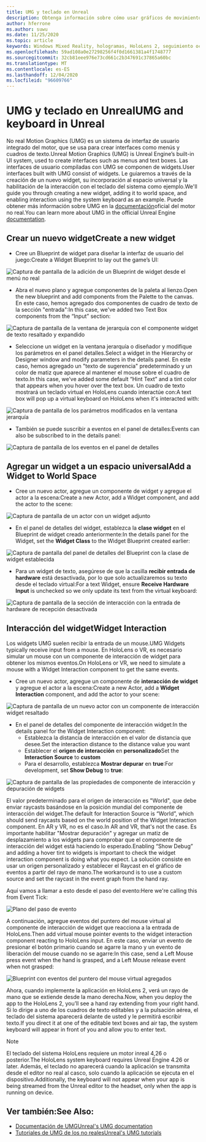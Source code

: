 ```yaml
---
title: UMG y teclado en Unreal
description: Obtenga información sobre cómo usar gráficos de movimiento sin territorio para crear un sistema de interfaz de usuario fuera de los widgets.
author: hferrone
ms.author: suwu
ms.date: 11/25/2020
ms.topic: article
keywords: Windows Mixed Reality, hologramas, HoloLens 2, seguimiento ocular, entrada de mirada, pantalla montada de cabeza, motor no real, auriculares de realidad mixta, auriculares de realidad mixta de Windows, auriculares de realidad virtual, widgets, interfaz de usuario, UMG, gráficos de movimiento inreal, no real Engine, UE, UE4
ms.openlocfilehash: 59ad108a0e27298256f4f0d1661381a4f1748777
ms.sourcegitcommit: 32cb81eee976e73cd661c2b347691c37865a60bc
ms.translationtype: MT
ms.contentlocale: es-ES
ms.lasthandoff: 12/04/2020
ms.locfileid: "96609766"
---
```

# <a name="umg-and-keyboard-in-unreal"></a><span data-ttu-id="c22e4-104">UMG y teclado en Unreal</span><span class="sxs-lookup"><span data-stu-id="c22e4-104">UMG and keyboard in Unreal</span></span>

<span data-ttu-id="c22e4-105">No real Motion Graphics (UMG) es un sistema de interfaz de usuario integrado del motor, que se usa para crear interfaces como menús y cuadros de texto.</span><span class="sxs-lookup"><span data-stu-id="c22e4-105">Unreal Motion Graphics (UMG) is Unreal Engine’s built-in UI system, used to create interfaces such as menus and text boxes.</span></span> <span data-ttu-id="c22e4-106">Las interfaces de usuario compiladas con UMG se componen de widgets.</span><span class="sxs-lookup"><span data-stu-id="c22e4-106">User interfaces built with UMG consist of widgets.</span></span> <span data-ttu-id="c22e4-107">Le guiaremos a través de la creación de un nuevo widget, su incorporación al espacio universal y la habilitación de la interacción con el teclado del sistema como ejemplo.</span><span class="sxs-lookup"><span data-stu-id="c22e4-107">We'll guide you through creating a new widget, adding it to world space, and enabling interaction using the system keyboard as an example.</span></span> <span data-ttu-id="c22e4-108">Puede obtener más información sobre UMG en la [documentación](https://docs.unrealengine.com/en-US/Engine/UMG/index.html)oficial del motor no real.</span><span class="sxs-lookup"><span data-stu-id="c22e4-108">You can learn more about UMG in the official Unreal Engine [documentation](https://docs.unrealengine.com/en-US/Engine/UMG/index.html).</span></span> 

## <a name="create-a-new-widget"></a><span data-ttu-id="c22e4-109">Crear un nuevo widget</span><span class="sxs-lookup"><span data-stu-id="c22e4-109">Create a new widget</span></span>

- <span data-ttu-id="c22e4-110">Cree un Blueprint de widget para diseñar la interfaz de usuario del juego:</span><span class="sxs-lookup"><span data-stu-id="c22e4-110">Create a Widget Blueprint to lay out the game’s UI:</span></span>

![Captura de pantalla de la adición de un Blueprint de widget desde el menú no real](images/unreal-umg-img-01.png)

- <span data-ttu-id="c22e4-112">Abra el nuevo plano y agregue componentes de la paleta al lienzo.</span><span class="sxs-lookup"><span data-stu-id="c22e4-112">Open the new blueprint and add components from the Palette to the canvas.</span></span>  <span data-ttu-id="c22e4-113">En este caso, hemos agregado dos componentes de cuadro de texto de la sección "entrada":</span><span class="sxs-lookup"><span data-stu-id="c22e4-113">In this case, we've added two Text Box components from the “Input” section:</span></span>

![Captura de pantalla de la ventana de jerarquía con el componente widget de texto resaltado y expandido](images/unreal-umg-img-02.png)

- <span data-ttu-id="c22e4-115">Seleccione un widget en la ventana jerarquía o diseñador y modifique los parámetros en el panel detalles.</span><span class="sxs-lookup"><span data-stu-id="c22e4-115">Select a widget in the Hierarchy or Designer window and modify parameters in the details panel.</span></span>  <span data-ttu-id="c22e4-116">En este caso, hemos agregado un "texto de sugerencia" predeterminado y un color de matiz que aparece al mantener el mouse sobre el cuadro de texto.</span><span class="sxs-lookup"><span data-stu-id="c22e4-116">In this case, we’ve added some default “Hint Text” and a tint color that appears when you hover over the text box.</span></span>  <span data-ttu-id="c22e4-117">Un cuadro de texto mostrará un teclado virtual en HoloLens cuando interactúe con:</span><span class="sxs-lookup"><span data-stu-id="c22e4-117">A text box will pop up a virtual keyboard on HoloLens when it's interacted with:</span></span>

![Captura de pantalla de los parámetros modificados en la ventana jerarquía](images/unreal-umg-img-03.png)

- <span data-ttu-id="c22e4-119">También se puede suscribir a eventos en el panel de detalles:</span><span class="sxs-lookup"><span data-stu-id="c22e4-119">Events can also be subscribed to in the details panel:</span></span>

![Captura de pantalla de los eventos en el panel de detalles](images/unreal-umg-img-04.png)

## <a name="add-a-widget-to-world-space"></a><span data-ttu-id="c22e4-121">Agregar un widget a un espacio universal</span><span class="sxs-lookup"><span data-stu-id="c22e4-121">Add a Widget to World Space</span></span>

- <span data-ttu-id="c22e4-122">Cree un nuevo actor, agregue un componente de widget y agregue el actor a la escena:</span><span class="sxs-lookup"><span data-stu-id="c22e4-122">Create a new Actor, add a Widget component, and add the actor to the scene:</span></span>

![Captura de pantalla de un actor con un widget adjunto](images/unreal-umg-img-05.png)

- <span data-ttu-id="c22e4-124">En el panel de detalles del widget, establezca la **clase widget** en el Blueprint de widget creado anteriormente:</span><span class="sxs-lookup"><span data-stu-id="c22e4-124">In the details panel for the Widget, set the **Widget Class** to the Widget Blueprint created earlier:</span></span>

![Captura de pantalla del panel de detalles del Blueprint con la clase de widget establecida](images/unreal-umg-img-06.png)

- <span data-ttu-id="c22e4-126">Para un widget de texto, asegúrese de que la casilla **recibir entrada de hardware** está desactivada, por lo que solo actualizaremos su texto desde el teclado virtual:</span><span class="sxs-lookup"><span data-stu-id="c22e4-126">For a text Widget, ensure **Receive Hardware Input** is unchecked so we only update its text from the virtual keyboard:</span></span>

![Captura de pantalla de la sección de interacción con la entrada de hardware de recepción desactivada](images/unreal-umg-img-07.png)

## <a name="widget-interaction"></a><span data-ttu-id="c22e4-128">Interacción del widget</span><span class="sxs-lookup"><span data-stu-id="c22e4-128">Widget Interaction</span></span>

<span data-ttu-id="c22e4-129">Los widgets UMG suelen recibir la entrada de un mouse.</span><span class="sxs-lookup"><span data-stu-id="c22e4-129">UMG Widgets typically receive input from a mouse.</span></span>  <span data-ttu-id="c22e4-130">En HoloLens o VR, es necesario simular un mouse con un componente de interacción de widget para obtener los mismos eventos.</span><span class="sxs-lookup"><span data-stu-id="c22e4-130">On HoloLens or VR, we need to simulate a mouse with a Widget Interaction component to get the same events.</span></span>

- <span data-ttu-id="c22e4-131">Cree un nuevo actor, agregue un componente de **interacción de widget** y agregue el actor a la escena:</span><span class="sxs-lookup"><span data-stu-id="c22e4-131">Create a new Actor, add a **Widget Interaction** component, and add the actor to your scene:</span></span>

![Captura de pantalla de un nuevo actor con un componente de interacción widget resaltado](images/unreal-umg-img-08.png)

- <span data-ttu-id="c22e4-133">En el panel de detalles del componente de interacción widget:</span><span class="sxs-lookup"><span data-stu-id="c22e4-133">In the details panel for the Widget Interaction component:</span></span>
    - <span data-ttu-id="c22e4-134">Establezca la distancia de interacción en el valor de distancia que desee.</span><span class="sxs-lookup"><span data-stu-id="c22e4-134">Set the interaction distance to the distance value you want</span></span>
    - <span data-ttu-id="c22e4-135">Establecer el **origen de interacción** en **personalizado**</span><span class="sxs-lookup"><span data-stu-id="c22e4-135">Set the **Interaction Source** to **custom**</span></span>
    - <span data-ttu-id="c22e4-136">Para el desarrollo, establezca **Mostrar depurar** en **true**:</span><span class="sxs-lookup"><span data-stu-id="c22e4-136">For development, set **Show Debug** to **true**:</span></span>

![Captura de pantalla de las propiedades de componente de interacción y depuración de widgets](images/unreal-umg-img-09.png)

<span data-ttu-id="c22e4-138">El valor predeterminado para el origen de interacción es "World", que debe enviar raycasts basándose en la posición mundial del componente de interacción del widget.</span><span class="sxs-lookup"><span data-stu-id="c22e4-138">The default for Interaction Source is “World”, which should send raycasts based on the world position of the Widget Interaction component.</span></span> <span data-ttu-id="c22e4-139">En AR y VR, no es el caso.</span><span class="sxs-lookup"><span data-stu-id="c22e4-139">In AR and VR, that's not the case.</span></span>  <span data-ttu-id="c22e4-140">Es importante habilitar "Mostrar depuración" y agregar un matiz de desplazamiento a los widgets para comprobar que el componente de interacción del widget está haciendo lo esperado.</span><span class="sxs-lookup"><span data-stu-id="c22e4-140">Enabling “Show Debug” and adding a hover tint to widgets is important to check the widget interaction component is doing what you expect.</span></span>  <span data-ttu-id="c22e4-141">La solución consiste en usar un origen personalizado y establecer el Raycast en el gráfico de eventos a partir del rayo de mano.</span><span class="sxs-lookup"><span data-stu-id="c22e4-141">The workaround is to use a custom source and set the raycast in the event graph from the hand ray.</span></span>  

<span data-ttu-id="c22e4-142">Aquí vamos a llamar a esto desde el paso del evento:</span><span class="sxs-lookup"><span data-stu-id="c22e4-142">Here we're calling this from Event Tick:</span></span>

![Plano del paso de evento](images/unreal-umg-img-10.png)

<span data-ttu-id="c22e4-144">A continuación, agregue eventos del puntero del mouse virtual al componente de interacción de widget que reacciona a la entrada de HoloLens.</span><span class="sxs-lookup"><span data-stu-id="c22e4-144">Then add virtual mouse pointer events to the widget interaction component reacting to HoloLens input.</span></span>  <span data-ttu-id="c22e4-145">En este caso, enviar un evento de presionar el botón primario cuando se agarre la mano y un evento de liberación del mouse cuando no se agarre:</span><span class="sxs-lookup"><span data-stu-id="c22e4-145">In this case, send a Left Mouse press event when the hand is grasped, and a Left Mouse release event when not grasped:</span></span>

![Blueprint con eventos del puntero del mouse virtual agregados](images/unreal-umg-img-13.png)

<span data-ttu-id="c22e4-147">Ahora, cuando implemente la aplicación en HoloLens 2, verá un rayo de mano que se extiende desde la mano derecha.</span><span class="sxs-lookup"><span data-stu-id="c22e4-147">Now, when you deploy the app to the HoloLens 2, you’ll see a hand ray extending from your right hand.</span></span> <span data-ttu-id="c22e4-148">Si lo dirige a uno de los cuadros de texto editables y a la pulsación aérea, el teclado del sistema aparecerá delante de usted y le permitirá escribir texto.</span><span class="sxs-lookup"><span data-stu-id="c22e4-148">If you direct it at one of the editable text boxes and air tap, the system keyboard will appear in front of you and allow you to enter text.</span></span> 
 
> [!NOTE]
> <span data-ttu-id="c22e4-149">El teclado del sistema HoloLens requiere un motor inreal 4,26 o posterior.</span><span class="sxs-lookup"><span data-stu-id="c22e4-149">The HoloLens system keyboard requires Unreal Engine 4.26 or later.</span></span> <span data-ttu-id="c22e4-150">Además, el teclado no aparecerá cuando la aplicación se transmita desde el editor no real al casco, solo cuando la aplicación se ejecuta en el dispositivo.</span><span class="sxs-lookup"><span data-stu-id="c22e4-150">Additionally, the keyboard will not appear when your app is being streamed from the Unreal editor to the headset, only when the app is running on device.</span></span>

## <a name="see-also"></a><span data-ttu-id="c22e4-151">Ver también:</span><span class="sxs-lookup"><span data-stu-id="c22e4-151">See Also:</span></span>
* [<span data-ttu-id="c22e4-152">Documentación de UMG</span><span class="sxs-lookup"><span data-stu-id="c22e4-152">Unreal's UMG documentation</span></span>](https://docs.unrealengine.com/Engine/UMG/index.html)
* [<span data-ttu-id="c22e4-153">Tutoriales de UMG de los no reales</span><span class="sxs-lookup"><span data-stu-id="c22e4-153">Unreal's UMG tutorials</span></span>](https://docs.unrealengine.com/Programming/Tutorials/UMG/index.html)
